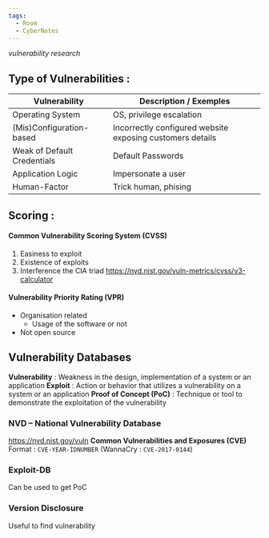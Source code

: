 ```yaml
---
tags:
  - Room
  - CyberNotes
---
```

*vulnerability research*
## Type of Vulnerabilities :

| Vulnerability               | Description / Exemples                                    |
| --------------------------- | --------------------------------------------------------- |
| Operating System            | OS, privilege escalation                                  |
| (Mis)Configuration-based    | Incorrectly configured website exposing customers details |
| Weak of Default Credentials | Default Passwords                                         |
| Application Logic           | Impersonate a user                                        |
| Human-Factor                | Trick human, phising                                      |
## Scoring :

#### **Common Vulnerability Scoring System (CVSS)**
1. Easiness to exploit
2. Existence of exploits
3. Interference the CIA triad
https://nvd.nist.gov/vuln-metrics/cvss/v3-calculator

#### **Vulnerability Priority Rating (VPR)**
+ Organisation related
	+ Usage of the software or not
+ Not open source

## Vulnerability Databases

**Vulnerability** : Weakness in the design, implementation of a system or an application
**Exploit** : Action or behavior that utilizes a vulnerability on a system or an application
**Proof of Concept (PoC)** : Technique or tool to demonstrate the exploitation of the vulnerability

### NVD – National Vulnerability Database
https://nvd.nist.gov/vuln
**Common Vulnerabilities and Exposures (CVE)**
Format : `CVE-YEAR-IDNUMBER` (WannaCry : `CVE-2017-0144`)

### Exploit-DB
Can be used to get PoC

### **Version Disclosure**
Useful to find vulnerability
